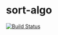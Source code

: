 # sort-algo
[![Build Status](https://travis-ci.com/gangdong/sort-algos.svg?branch=master)](https://travis-ci.com/gangdong/sort-algos)
